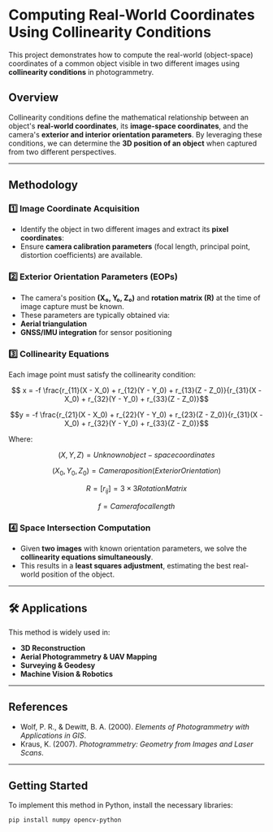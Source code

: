 # Computing Real-World Coordinates Using Collinearity Conditions

This project demonstrates how to compute the real-world (object-space) coordinates of a common object visible in two different images using **collinearity conditions** in photogrammetry.

## Overview
Collinearity conditions define the mathematical relationship between an object's **real-world coordinates**, its **image-space coordinates**, and the camera's **exterior and interior orientation parameters**. By leveraging these conditions, we can determine the **3D position of an object** when captured from two different perspectives.

---

## Methodology

### 1️⃣ Image Coordinate Acquisition
- Identify the object in two different images and extract its **pixel coordinates**:
- Ensure **camera calibration parameters** (focal length, principal point, distortion coefficients) are available.

### 2️⃣ Exterior Orientation Parameters (EOPs)
- The camera's position **(X₀, Y₀, Z₀)** and **rotation matrix (R)** at the time of image capture must be known.
- These parameters are typically obtained via:
- **Aerial triangulation**
- **GNSS/IMU integration** for sensor positioning

### 3️⃣ Collinearity Equations
Each image point must satisfy the collinearity condition:
```math

x = -f \frac{r_{11}(X - X_0) + r_{12}(Y - Y_0) + r_{13}(Z - Z_0)}{r_{31}(X - X_0) + r_{32}(Y - Y_0) + r_{33}(Z - Z_0)}
```
```math
y = -f \frac{r_{21}(X - X_0) + r_{22}(Y - Y_0) + r_{23}(Z - Z_0)}{r_{31}(X - X_0) + r_{32}(Y - Y_0) + r_{33}(Z - Z_0)}
```

Where:
```math
(X, Y, Z) = Unknown object-space coordinates
```
```math
(X_0, Y_0, Z_0) = Camera position (Exterior Orientation)
```
```math
R = [r_{ij}] = 3×3 Rotation Matrix
```
```math
f = Camera focal length
```

### 4️⃣ Space Intersection Computation
- Given **two images** with known orientation parameters, we solve the **collinearity equations simultaneously**.
- This results in a **least squares adjustment**, estimating the best real-world position of the object.

---

## 🛠 Applications
This method is widely used in:
-  **3D Reconstruction**
-  **Aerial Photogrammetry & UAV Mapping**
-  **Surveying & Geodesy**
-  **Machine Vision & Robotics**

---

##  References
- Wolf, P. R., & Dewitt, B. A. (2000). *Elements of Photogrammetry with Applications in GIS*.  
- Kraus, K. (2007). *Photogrammetry: Geometry from Images and Laser Scans*.

---

##  Getting Started
To implement this method in Python, install the necessary libraries:

```sh
pip install numpy opencv-python

